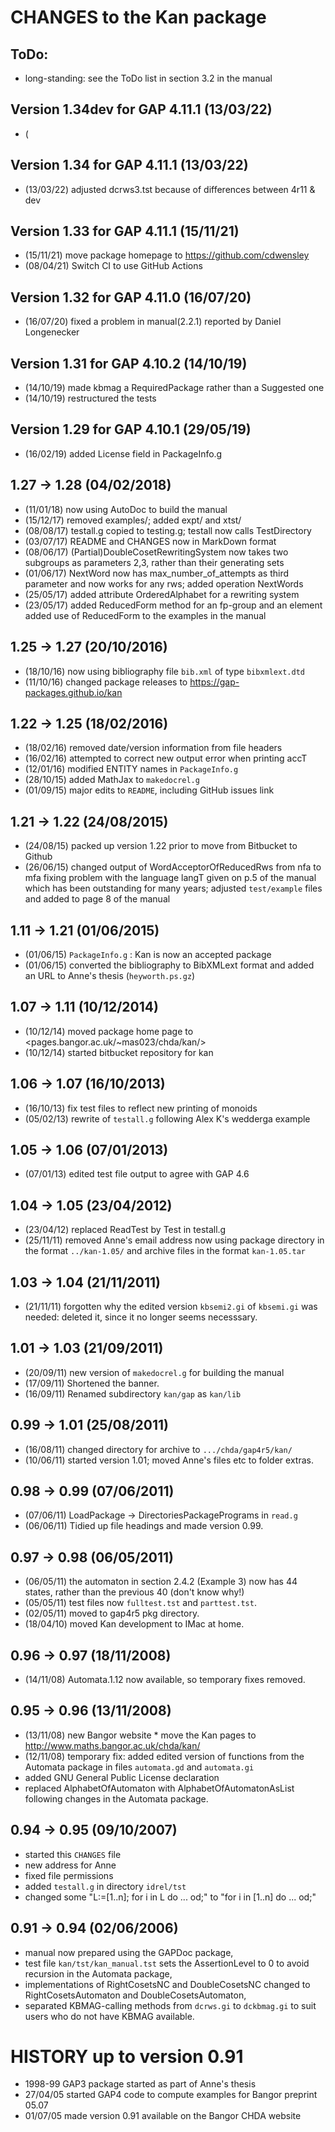 # CHANGES to the Kan package 

## ToDo: 

 * long-standing: see the ToDo list in section 3.2 in the manual 

## Version 1.34dev for GAP 4.11.1 (13/03/22) 

 * (

## Version 1.34 for GAP 4.11.1 (13/03/22) 

 * (13/03/22) adjusted dcrws3.tst because of differences between 4r11 & dev

## Version 1.33 for GAP 4.11.1 (15/11/21) 

 * (15/11/21) move package homepage to https://github.com/cdwensley
 * (08/04/21) Switch CI to use GitHub Actions 

## Version 1.32 for GAP 4.11.0 (16/07/20) 

 * (16/07/20) fixed a problem in manual(2.2.1) reported by Daniel Longenecker  

## Version 1.31 for GAP 4.10.2 (14/10/19) 

 * (14/10/19) made kbmag a RequiredPackage rather than a Suggested one 
 * (14/10/19) restructured the tests 

## Version 1.29 for GAP 4.10.1 (29/05/19) 

 * (16/02/19) added License field in PackageInfo.g 

## 1.27 -> 1.28  (04/02/2018) 

 * (11/01/18) now using AutoDoc to build the manual 
 * (15/12/17) removed examples/; added expt/ and xtst/ 
 * (08/08/17) testall.g copied to testing.g; testall now calls TestDirectory
 * (03/07/17) README and CHANGES now in MarkDown format 
 * (08/06/17) (Partial)DoubleCosetRewritingSystem now takes two subgroups as 
              parameters 2,3, rather than their generating sets 
 * (01/06/17) NextWord now has max_number_of_attempts as third parameter and 
              now works for any rws; added operation NextWords 
 * (25/05/17) added attribute OrderedAlphabet for a rewriting system 
 * (23/05/17) added ReducedForm method for an fp-group and an element 
              added use of ReducedForm to the examples in the manual 

## 1.25 -> 1.27  (20/10/2016) 

 * (18/10/16) now using bibliography file `bib.xml` of type `bibxmlext.dtd`
 * (11/10/16) changed package releases to <https://gap-packages.github.io/kan> 

## 1.22 -> 1.25  (18/02/2016) 

 * (18/02/16) removed date/version information from file headers 
 * (16/02/16) attempted to correct new output error when printing accT 
 * (12/01/16) modified ENTITY names in `PackageInfo.g` 
 * (28/10/15) added MathJax to `makedocrel.g` 
 * (01/09/15) major edits to `README`, including GitHub issues link 

## 1.21 -> 1.22  (24/08/2015) 

 * (24/08/15) packed up version 1.22 prior to move from Bitbucket to Github 
 * (26/06/15) changed output of WordAcceptorOfReducedRws from nfa to mfa 
              fixing problem with the language langT given on p.5 of the manual 
              which has been outstanding for many years; 
              adjusted `test/example` files and added to page 8 of the manual

## 1.11 -> 1.21  (01/06/2015) 

 * (01/06/15) `PackageInfo.g` : Kan is now an accepted package  
 * (01/06/15) converted the bibliography to BibXMLext format 
              and added an URL to Anne's thesis (`heyworth.ps.gz`)  

## 1.07 -> 1.11  (10/12/2014) 

 * (10/12/14) moved package home page to <pages.bangor.ac.uk/~mas023/chda/kan/>
 * (10/12/14) started bitbucket repository for kan 

## 1.06 -> 1.07  (16/10/2013) 

 * (16/10/13) fix test files to reflect new printing of monoids
 * (05/02/13) rewrite of `testall.g` following Alex K's wedderga example 

## 1.05 -> 1.06  (07/01/2013) 

 * (07/01/13) edited test file output to agree with GAP 4.6 

## 1.04 -> 1.05  (23/04/2012) 

 * (23/04/12) replaced ReadTest by Test in testall.g 
 * (25/11/11) removed Anne's email address 
              now using package directory in the format `../kan-1.05/` 
              and archive files in the format  `kan-1.05.tar` 

## 1.03 -> 1.04  (21/11/2011) 

 * (21/11/11) forgotten why the edited version `kbsemi2.gi` of `kbsemi.gi` 
              was needed: deleted it, since it no longer seems necesssary. 

## 1.01 -> 1.03  (21/09/2011) 

 * (20/09/11) new version of `makedocrel.g` for building the manual 
 * (17/09/11) Shortened the banner. 
 * (16/09/11) Renamed subdirectory `kan/gap` as `kan/lib` 

## 0.99 -> 1.01  (25/08/2011) 

 * (16/08/11) changed directory for archive to `.../chda/gap4r5/kan/` 
 * (10/06/11) started version 1.01; moved Anne's files etc to folder extras. 

## 0.98 -> 0.99  (07/06/2011) 

 * (07/06/11) LoadPackage -> DirectoriesPackagePrograms in `read.g`
 * (06/06/11) Tidied up file headings and made version 0.99. 

## 0.97 -> 0.98  (06/05/2011) 

 * (06/05/11) the automaton in section 2.4.2 (Example 3) 
             now has 44 states, rather than the previous 40 (don't know why!)
 * (05/05/11) test files now  `fulltest.tst`  and  `parttest.tst`. 
 * (02/05/11) moved to gap4r5 pkg directory. 
 * (18/04/10) moved Kan development to IMac at home. 

## 0.96 -> 0.97  (18/11/2008)

 * (14/11/08) Automata.1.12 now available, so temporary fixes removed.

## 0.95 -> 0.96  (13/11/2008)

 * (13/11/08) new Bangor website * move the Kan pages to 
                  <http://www.maths.bangor.ac.uk/chda/kan/> 
 * (12/11/08)  temporary fix: added edited version of functions 
  from the Automata package in files `automata.gd` and `automata.gi` 
 * added GNU General Public License declaration 
 * replaced AlphabetOfAutomaton with AlphabetOfAutomatonAsList 
  following changes in the Automata package. 

## 0.94 -> 0.95  (09/10/2007)

 * started this `CHANGES` file 
 * new address for Anne
 * fixed file permissions
 * added  `testall.g`  in directory `idrel/tst`
 * changed some  "L:=[1..n]; for i in L do ... od;"
            to  "for i in [1..n] do ... od;"

## 0.91 -> 0.94  (02/06/2006)

 * manual now prepared using the GAPDoc package, 
 * test file `kan/tst/kan_manual.tst` sets the AssertionLevel to 0 
  to avoid recursion in the Automata package, 
 * implementations of RightCosetsNC and DoubleCosetsNC 
  changed to RightCosetsAutomaton and DoubleCosetsAutomaton, 
 * separated KBMAG-calling methods from `dcrws.gi` to `dckbmag.gi`
  to suit users who do not have KBMAG available. 

# HISTORY up to version 0.91
 *  1998-99  GAP3 package started as part of Anne's thesis       
 * 27/04/05  started GAP4 code to compute examples for Bangor preprint 05.07
 * 01/07/05  made version 0.91 available on the Bangor CHDA website
